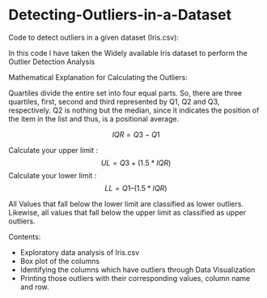 # Detecting-Outliers-in-a-Dataset

Code to detect outliers in a given dataset (Iris.csv):

In this code I have taken the Widely available Iris dataset to perform the Outlier Detection Analysis

Mathematical Explanation for Calculating the Outliers:

Quartiles divide the entire set into four equal parts. So, there are three quartiles, first, second and third represented by Q1, Q2 and Q3, respectively. Q2 is nothing but the median, since it indicates the position of the item in the list and thus, is a positional average.

$$ IQR = Q3 - Q1 $$

Calculate your upper limit : 
$$UL = Q3  +  (1.5 * IQR)$$
Calculate your lower limit : 
$$LL = Q1  –  (1.5 * IQR)$$

All Values that fall below the lower limit are classified as lower outliers. Likewise, all values that fall below the upper limit as classified as upper outliers.


Contents:
- Exploratory data analysis of Iris.csv
- Box plot of the columns
- Identifying the columns which have outliers through Data Visualization
- Printing those outliers with their corresponding values, column name and row.
